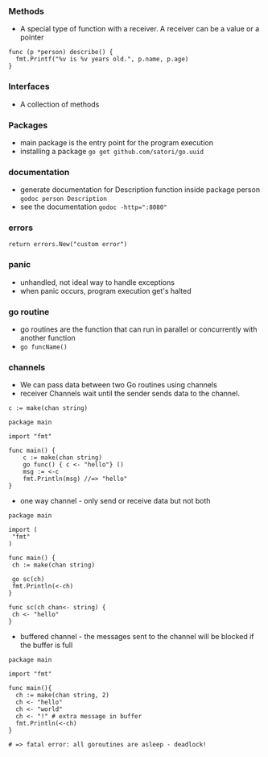 ### Methods

- A special type of function with a receiver. A receiver can be a value or a pointer

```golang
func (p *person) describe() {
  fmt.Printf("%v is %v years old.", p.name, p.age)
}
```

### Interfaces
- A collection of methods

### Packages
- main package is the entry point for the program execution
- installing a package `go get github.com/satori/go.uuid`

### documentation
- generate documentation for Description function inside package person `godoc person Description`
- see the documentation `godoc -http=":8080"`

### errors

```golang
return errors.New("custom error")
```

### panic

- unhandled, not ideal way to handle exceptions
- when panic occurs, program execution get's halted

### go routine
- go routines are the function that can run in parallel or concurrently with another function
- `go funcName()`

### channels
- We can pass data between two Go routines using channels
- receiver Channels wait until the sender sends data to the channel.
```golang
c := make(chan string)
```

```golang
package main

import "fmt"

func main() {
	c := make(chan string)
	go func() { c <- "hello"} ()
	msg := <-c
	fmt.Println(msg) //=> "hello"
}
```

- one way channel - only send or receive data but not both

```golang
package main

import (
 "fmt"
)

func main() {
 ch := make(chan string)
 
 go sc(ch)
 fmt.Println(<-ch)
}

func sc(ch chan<- string) {
 ch <- "hello"
}
```

- buffered channel - the messages sent to the channel will be blocked if the buffer is full
```golang
package main

import "fmt"

func main(){
  ch := make(chan string, 2)
  ch <- "hello"
  ch <- "world"
  ch <- "!" # extra message in buffer
  fmt.Println(<-ch)
}

# => fatal error: all goroutines are asleep - deadlock!
```
